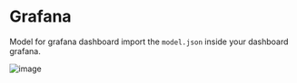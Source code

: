 # Grafana
Model for grafana dashboard import the <code>model.json</code> inside your dashboard grafana.

![image](https://github.com/user-attachments/assets/c236bd46-aca5-4ece-a559-dab1108988e7)
